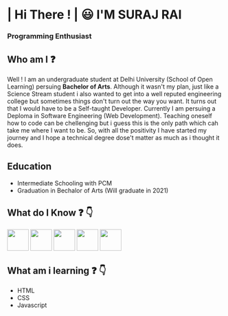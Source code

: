    # | Hi There ! | :smiley: I'M SURAJ RAI
   ### Programming Enthusiast
## Who am I :question:
Well ! I am an undergraduate student at Delhi University (School of Open Learning) persuing **Bachelor of Arts**. Although it wasn't my plan, just like a Science Stream student i also wanted to get into a well reputed engineering college but sometimes things don't turn out the way you want. It turns out that I would have to be a Self-taught Developer. Currently I am persuing a Deploma in Software Engineering (Web Development). Teaching oneself how to code can be chellenging but i guess this is the only path which cah take me where I want to be. So, with all the positivity I have started my journey and I hope a technical degree dose't matter as much as i thought it does.

## Education
- Intermediate Schooling with PCM
- Graduation in Bechalor of Arts (Will graduate in 2021)

## What do I Know :question: :point_down:

<p><img src="https://www.flaticon.com/svg/static/icons/svg/3600/3600912.svg"length=50px; height="50px">  <img src="https://www.flaticon.com/svg/static/icons/svg/919/919841.svg"length=50px; height="50px">  <img src="https://www.flaticon.com/svg/static/icons/svg/2111/2111288.svg"length=50px; height="50px">  <img src="https://www.flaticon.com/svg/static/icons/svg/2111/2111425.svg"length=50px; height="50px">  <img src="https://www.flaticon.com/svg/static/icons/svg/2535/2535492.svg"length=50px; height="50px"></p>

## What am i learning :question: :point_down:

<p> <ul><li>HTML</li><li>CSS</li><li>Javascript</li></ul></p>

